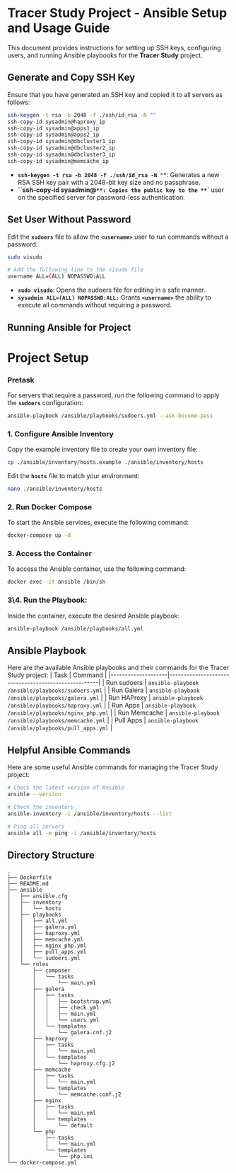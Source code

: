 # Tracer Study Project - Ansible Setup and Usage Guide

This document provides instructions for setting up SSH keys, configuring users, and running Ansible playbooks for the **Tracer Study** project.

## Generate and Copy SSH Key

Ensure that you have generated an SSH key and copied it to all servers as follows:

```bash
ssh-keygen -t rsa -b 2048 -f ./ssh/id_rsa -N ""
ssh-copy-id sysadmin@haproxy_ip
ssh-copy-id sysadmin@apps1_ip
ssh-copy-id sysadmin@apps2_ip
ssh-copy-id sysadmin@dbcluster1_ip
ssh-copy-id sysadmin@dbcluster2_ip
ssh-copy-id sysadmin@dbcluster3_ip
ssh-copy-id sysadmin@memcache_ip
```

* **`ssh-keygen -t rsa -b 2048 -f ./ssh/id_rsa -N ""`**: Generates a new RSA SSH key pair with a 2048-bit key size and no passphrase.
* **``ssh-copy-id sysadmin@<IP>`**: Copies the public key to the **`<username>`** user on the specified server for password-less authentication.

## Set User Without Password
Edit the **`sudoers`** file to allow the **`<username>`** user to run commands without a password:
```bash
sudo visudo

# Add the following line to the visudo file
username ALL=(ALL) NOPASSWD:ALL
```
* **`sudo visudo`**: Opens the sudoers file for editing in a safe manner.
* **`sysadmin ALL=(ALL) NOPASSWD:ALL:`** Grants **`<username>`** the ability to execute all commands without requiring a password.

## Running Ansible for Project

# Project Setup

### Pretask
For servers that require a password, run the following command to apply the **`sudoers`** configuration:
```sh
ansible-playbook /ansible/playbooks/sudoers.yml --ask-become-pass
```

### 1. Configure Ansible Inventory
Copy the example inventory file to create your own inventory file:
```sh
cp ./ansible/inventory/hosts.example ./ansible/inventory/hosts
```
Edit the **`hosts`** file to match your environment:
```sh
nano ./ansible/inventory/hosts
```
### 2. Run Docker Compose
To start the Ansible services, execute the following command:
```sh
docker-compose up -d
```
### 3. Access the Container
To access the Ansible container, use the following command:
```sh
docker exec -it ansible /bin/sh
```
### 3\4. Run the Playbook:
Inside the container, execute the desired Ansible playbook:
```sh
ansible-playbook /ansible/playbooks/all.yml
```

## Ansible Playbook
Here are the available Ansible playbooks and their commands for the Tracer Study project:
| Task               | Command                                             |
|--------------------|-----------------------------------------------------|
| Run sudoers        | `ansible-playbook /ansible/playbooks/sudoers.yml`   |
| Run Galera         | `ansible-playbook /ansible/playbooks/galera.yml`    |
| Run HAProxy        | `ansible-playbook /ansible/playbooks/haproxy.yml`   |
| Run Apps           | `ansible-playbook /ansible/playbooks/nginx_php.yml` |
| Run Memcache       | `ansible-playbook /ansible/playbooks/memcache.yml`  |
| Pull Apps          | `ansible-playbook /ansible/playbooks/pull_apps.yml`  |

## Helpful Ansible Commands
Here are some useful Ansible commands for managing the Tracer Study project:
```sh
# Check the latest version of Ansible
ansible --version

# Check the inventory
ansible-inventory -i /ansible/inventory/hosts --list

# Ping all servers
ansible all -m ping -i /ansible/inventory/hosts
```

## Directory Structure
```plaintext
.
├── Dockerfile
├── README.md
├── ansible
│   ├── ansible.cfg
│   ├── inventory
│   │   └── hosts
│   ├── playbooks
│   │   ├── all.yml
│   │   ├── galera.yml
│   │   ├── haproxy.yml
│   │   ├── memcache.yml
│   │   ├── nginx_php.yml
│   │   ├── pull_apps.yml
│   │   └── sudoers.yml
│   └── roles
│       ├── composer
│       │   └── tasks
│       │       └── main.yml
│       ├── galera
│       │   ├── tasks
│       │   │   ├── bootstrap.yml
│       │   │   ├── check.yml
│       │   │   ├── main.yml
│       │   │   └── users.yml
│       │   └── templates
│       │       └── galera.cnf.j2
│       ├── haproxy
│       │   ├── tasks
│       │   │   └── main.yml
│       │   └── templates
│       │       └── haproxy.cfg.j2
│       ├── memcache
│       │   ├── tasks
│       │   │   └── main.yml
│       │   └── templates
│       │       └── memcache.conf.j2
│       ├── nginx
│       │   ├── tasks
│       │   │   └── main.yml
│       │   └── templates
│       │       └── default
│       └── php
│           ├── tasks
│           │   └── main.yml
│           └── templates
│               └── php.ini
└── docker-compose.yml
```
